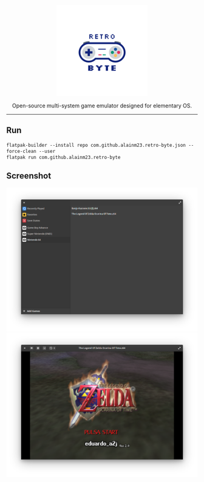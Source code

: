 <p align="center">
  <img src="https://raw.githubusercontent.com/ngeshlew/RetroByte/8242a3509aa0c14ac2a06dc36ca790fe7fcc2686/design/retro-type-logo.svg" alt="RetroByte-logo" width="240">

  <div align="center">Open-source multi-system game emulator designed for elementary OS.</div>
</p>

---

## Run
    flatpak-builder --install repo com.github.alainm23.retro-byte.json --force-clean --user
    flatpak run com.github.alainm23.retro-byte

## Screenshot
![RetroByte Screenshot Library](https://github.com/alainm23/RetroByte/raw/master/data/screenshot_01.png)
![RetroByte Screenshot Game](https://github.com/alainm23/RetroByte/raw/master/data/screenshot_02.png)
